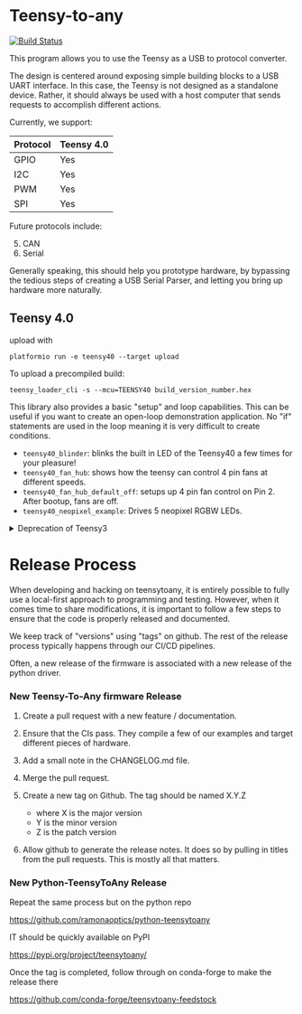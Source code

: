 # Teensy-to-any

[![Build Status](https://travis-ci.org/ramonaoptics/teensy-to-any.svg?branch=master)](https://travis-ci.org/ramonaoptics/teensy-to-any)

This program allows you to use the Teensy as a USB to protocol converter.

The design is centered around exposing simple building blocks to a USB UART interface.
In this case, the Teensy is not designed as a standalone device. Rather, it should always be used with
a host computer that sends requests to accomplish different actions.

Currently, we support:


| Protocol | Teensy 4.0 |
|:---------|:-----------|
| GPIO     | Yes        |
| I2C      | Yes        |
| PWM      | Yes        |
| SPI      | Yes        |

Future protocols include:

5. CAN
6. Serial

Generally speaking, this should help you prototype hardware, by bypassing the tedious steps of creating a USB Serial Parser, and letting you bring up hardware more naturally.

## Teensy 4.0

upload with

```
platformio run -e teensy40 --target upload
```

To upload a precompiled build:
```
teensy_loader_cli -s --mcu=TEENSY40 build_version_number.hex
```

This library also provides a basic "setup" and loop capabilities. This can be
useful if you want to create an open-loop demonstration application. No "if"
statements are used in the loop meaning it is very difficult to create
conditions.

* `teensy40_blinder`: blinks the built in LED of the Teensy40 a few times for your pleasure!
* `teensy40_fan_hub`: shows how the teensy can control 4 pin fans at different speeds.
* `teensy40_fan_hub_default_off`: setups up 4 pin fan control on Pin 2. After bootup, fans are off.
* `teensy40_neopixel_example`: Drives 5 neopixel RGBW LEDs.


<details><summary>Deprecation of Teensy3</summary>

## Teensy 3.2

| Protocol | Teensy 3.2 |
|:---------|:-----------|
| GPIO     | Yes        |
| I2C      | Yes        |
| PWM      | Yes        |
| SPI      | Yes        |

upload with

```
platformio run -e teensy32 --target upload
```

To upload a precompiled build:
```
teensy_loader_cli -s --mcu=TEENSY31 build_version_number.hex
```

</details>

# Release Process

When developing and hacking on teensytoany, it is entirely possible to fully
use a local-first approach to programming and testing. However, when it comes
time to share modifications, it is important to follow a few steps to ensure
that the code is properly released and documented.

We keep track of "versions" using "tags" on github. The rest of the release
process typically happens through our CI/CD pipelines.

Often, a new release of the firmware is associated with a new release of the
python driver.

### New Teensy-To-Any firmware Release

1. Create a pull request with a new feature / documentation.
2. Ensure that the CIs pass. They compile a few of our examples and target different pieces of hardware.
3. Add a small note in the CHANGELOG.md file.
4. Merge the pull request.
5. Create a new tag on Github. The tag should be named X.Y.Z
    * where X is the major version
    * Y is the minor version
    * Z is the patch version

6. Allow github to generate the release notes. It does so by pulling in
   titles from the pull requests. This is mostly all that matters.

### New Python-TeensyToAny Release

Repeat the same process but on the python repo

https://github.com/ramonaoptics/python-teensytoany

IT should be quickly available on PyPI

https://pypi.org/project/teensytoany/

Once the tag is completed, follow through on conda-forge to make the release there

https://github.com/conda-forge/teensytoany-feedstock
